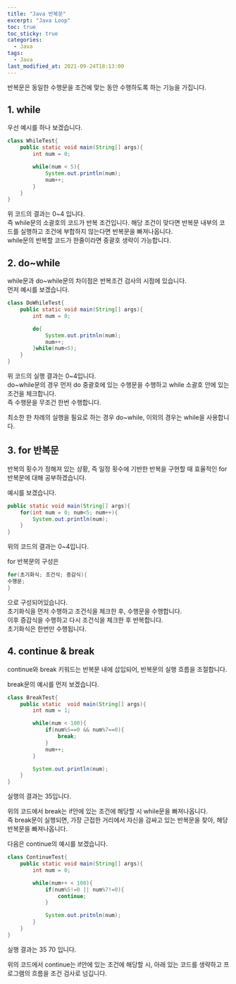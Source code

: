 ```yaml
---
title: "Java 반복문"
excerpt: "Java Loop"
toc: true
toc_sticky: true
categories:
  - Java
tags:
  - Java
last_modified_at: 2021-09-24T18:13:00
---
```


반복문은 동일한 수행문을 조건에 맞는 동안 수행하도록 하는 기능을 가집니다.<br/>

## 1. while

우선 예시를 하나 보겠습니다.

```java
class WhileTest{
    public static void main(String[] args){
        int num = 0;

        while(num < 5){
            System.out.println(num);
            num++;
        }
    }
}
```

위 코드의 결과는 0~4 입니다.<br/>
즉 while문의 소괄호의 코드가 반복 조건입니다. 해당 조건이 맞다면 반복문 내부의 코드를 실행하고
조건에 부합하지 않는다면 반복문을 빠져나옵니다.<br/>
while문의 반복할 코드가 한줄이라면 중괄호 생략이 가능합니다.<br/>

## 2. do~while

while문과 do~while문의 차이점은 반복조건 검사의 시점에 있습니다.<br/>
먼저 예시를 보겠습니다.

```java
class DoWhileTest{
    public static void main(String[] args){
        int num = 0;

        do{
            System.out.pritnln(num);
            num++;
        }while(num<5);
    }
}
```

위 코드의 실행 결과는 0~4입니다.<br/>
do~while문의 경우 먼저 do 중괄호에 있는 수행문을 수행하고 while 소괄호 안에 있는 조건을 체크합니다.<br/>
즉 수행문을 무조건 한번 수행합니다.<br/>

최소한 한 차례의 실행을 필요로 하는 경우 do~while, 이외의 경우는 while을 사용합니다.<br/>

## 3. for 반복문

반복의 횟수가 정해져 있는 상황, 즉 일정 횟수에 기반한 반복을 구현할 때 효율적인 for 반복문에 대해 공부하겠습니다.<br/>

예시를 보겠습니다.<br/>

```java
public static void main(String[] args){
    for(int num = 0; num<5; num++){
        System.out.println(num);
    }
}
```

위의 코드의 결과는 0~4입니다.<br/>

for 반복문의 구성은

```java
for(초기화식; 조건식; 증감식){
수행문;
}
```

으로 구성되어있습니다.<br/>
초기화식을 먼저 수행하고 조건식을 체크한 후, 수행문을 수행합니다.<br/>
이후 증감식을 수행하고 다시 조건식을 체크한 후 반복합니다.<br/>
초기화식은 한번만 수행됩니다.<br/>

## 4. continue & break

continue와 break 키워드는 반복문 내에 삽입되어, 반복문의 실행 흐름을 조절합니다.<br/>

break문의 예시를 먼저 보겠습니다.<br/>

```java
class BreakTest{
    public static  void main(String[] args){
        int num = 1;

        while(num < 100){
            if(num%5==0 && num%7==0){
                break;
            }
            num++;
        }

        System.out.println(num);
    }
}
```

실행의 결과는 35입니다.<br/>

위의 코드에서 break는 if안에 있는 조건에 해당할 시 while문을 빠져나옵니다.<br/>
즉 break문이 실행되면, 가장 근접한 거리에서 자신을 감싸고 있는 반복문을 찾아, 해당 반복문을 빠져나옵니다.<br/>

다음은 continue의 예시를 보겠습니다.<br/>

```java
class ContinueTest{
    public static void main(String[] args){
        int num = 0;

        while(num++ < 100){
            if(num%5!=0 || num%7!=0){
                continue;
            }

            System.out.pritnln(num);
        }
    }
}
```

실행 결과는 35 70 입니다.<br/>

위의 코드에서 continue는 if안에 있는 조건에 해당할 시, 아래 있는 코드를 생략하고 프로그램의 흐름을 조건 검사로 넘깁니다.<br/>
